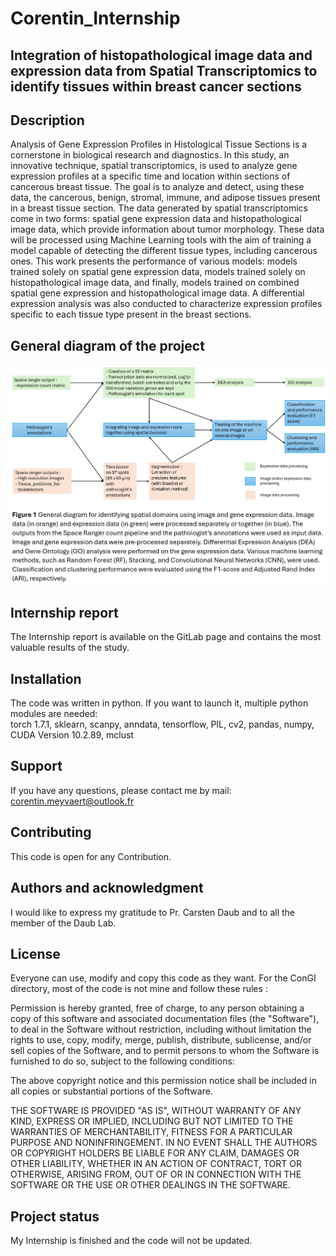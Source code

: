 # Corentin_Internship

## Integration of histopathological image data and expression data from Spatial Transcriptomics to identify tissues within breast cancer sections

## Description
Analysis of Gene Expression Profiles in Histological Tissue Sections is a cornerstone in biological research and diagnostics. In this study, an innovative technique, spatial transcriptomics, is used to analyze gene expression profiles at a specific time and location within sections of cancerous breast tissue. The goal is to analyze and detect, using these data, the cancerous, benign, stromal, immune, and adipose tissues present in a breast tissue section. The data generated by spatial transcriptomics come in two forms: spatial gene expression data and histopathological image data, which provide information about tumor morphology. These data will be processed using Machine Learning tools with the aim of training a model capable of detecting the different tissue types, including cancerous ones. This work presents the performance of various models: models trained solely on spatial gene expression data, models trained solely on histopathological image data, and finally, models trained on combined spatial gene expression and histopathological image data. A differential expression analysis was also conducted to characterize expression profiles specific to each tissue type present in the breast sections.

## General diagram of the project

![The image from the general diagram couldn't be load](Image/General_diagram_KI.png)

## Internship report
The Internship report is available on the GitLab page and contains the most valuable results of the study.

## Installation
The code was written in python. If you want to launch it, multiple python modules are needed:  
torch 1.7.1,
sklearn,
scanpy,
anndata,
tensorflow,
PIL,
cv2,
pandas,
numpy,
CUDA Version 10.2.89,
mclust 

## Support
If you have any questions, please contact me by mail: corentin.meyvaert@outlook.fr


## Contributing
This code is open for any Contribution.

## Authors and acknowledgment
I would like to express my gratitude to Pr. Carsten Daub and to all the member of the Daub Lab.

## License
Everyone can use, modify and copy this code as they want. For the ConGI directory, most of the code is not mine and follow these rules : 

Permission is hereby granted, free of charge, to any person obtaining a copy
of this software and associated documentation files (the "Software"), to deal
in the Software without restriction, including without limitation the rights
to use, copy, modify, merge, publish, distribute, sublicense, and/or sell
copies of the Software, and to permit persons to whom the Software is
furnished to do so, subject to the following conditions:

The above copyright notice and this permission notice shall be included in all
copies or substantial portions of the Software.

THE SOFTWARE IS PROVIDED "AS IS", WITHOUT WARRANTY OF ANY KIND, EXPRESS OR
IMPLIED, INCLUDING BUT NOT LIMITED TO THE WARRANTIES OF MERCHANTABILITY,
FITNESS FOR A PARTICULAR PURPOSE AND NONINFRINGEMENT. IN NO EVENT SHALL THE
AUTHORS OR COPYRIGHT HOLDERS BE LIABLE FOR ANY CLAIM, DAMAGES OR OTHER
LIABILITY, WHETHER IN AN ACTION OF CONTRACT, TORT OR OTHERWISE, ARISING FROM,
OUT OF OR IN CONNECTION WITH THE SOFTWARE OR THE USE OR OTHER DEALINGS IN THE
SOFTWARE.

## Project status
My Internship is finished and the code will not be updated.
